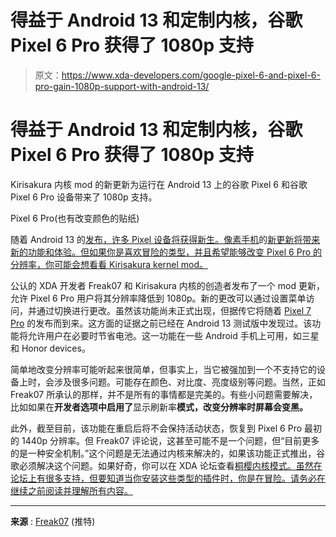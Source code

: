 # 得益于 Android 13 和定制内核，谷歌 Pixel 6 Pro 获得了 1080p 支持

> 原文：<https://www.xda-developers.com/google-pixel-6-and-pixel-6-pro-gain-1080p-support-with-android-13/>

# 得益于 Android 13 和定制内核，谷歌 Pixel 6 Pro 获得了 1080p 支持

Kirisakura 内核 mod 的新更新为运行在 Android 13 上的谷歌 Pixel 6 和谷歌 Pixel 6 Pro 设备带来了 1080p 支持。

Pixel 6 Pro(也有改变颜色的贴纸)

随着 Android 13 的[发布，许多 Pixel 设备将获得新生。像素手机](https://www.xda-developers.com/android-13-source-code/)的[新更新将带来新的功能和体验。但如果你是喜欢冒险的类型，并且希望能够改变 Pixel 6 Pro 的分辨率，你可能会想看看 Kirisakura kernel mod。](https://www.xda-developers.com/android-13-launched/)

公认的 XDA 开发者 Freak07 和 Kirisakura 内核的创造者发布了一个 mod 更新，允许 Pixel 6 Pro 用户将其分辨率降低到 1080p。新的更改可以通过设置菜单访问，并通过切换进行更改。虽然该功能尚未正式出现，但据传它将随着 [Pixel 7 Pro](https://www.xda-developers.com/google-pixel-7-pro/) 的发布而到来。这方面的证据之前已经在 Android 13 测试版中发现过。该功能将允许用户在必要时节省电池。这一功能在一些 Android 手机上可用，如三星和 Honor devices。

简单地改变分辨率可能听起来很简单，但事实上，当它被强加到一个不支持它的设备上时，会涉及很多问题。可能存在颜色、对比度、亮度级别等问题。当然，正如 Freak07 所承认的那样，并不是所有的事情都是完美的。有些小问题需要解决，比如如果在**开发者选项中启用了**显示刷新率**模式，改变分辨率时屏幕会变黑。**

此外，截至目前，该功能在重启后将不会保持活动状态，恢复到 Pixel 6 Pro 最初的 1440p 分辨率。但 Freak07 评论说，这甚至可能不是一个问题，但“目前更多的是一种安全机制。”这个问题是无法通过内核来解决的，如果该功能正式推出，谷歌必须解决这个问题。如果好奇，你可以在 XDA 论坛查看[桐樱内核模式。虽然在论坛上有很多支持，但要知道当你安装这些类型的插件时，你是在冒险。请务必在继续之前阅读并理解所有内容。](https://forum.xda-developers.com/t/kernel-16-08-2022-android-13-0-0-kirisakura-4-1-0-for-pixel-6-pro-aka-raviole.4358435/)

* * *

**来源** : [Freak07](https://twitter.com/mile_freak07/status/1559439100113207296) (推特)